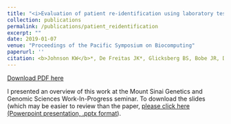 ```yaml
---
title: "<i>Evaluation of patient re-identification using laboratory test orders and mitigation via latent space variables</i>"
collection: publications
permalink: /publications/patient_reidentification
excerpt: ""
date: 2019-01-07
venue: "Proceedings of the Pacific Symposium on Biocomputing"
paperurl: ''
citation: <b>Johnson KW</b>*, De Freitas JK*, Glicksberg BS, Bobe JR, Dudley JT. Evaluation of patient re-identification using laboratory test orders and mitigation via latent space variables. Pac Symp Biocomput. 2019;24:415-426. (In Press)
---
```


<!--- [PubMed Link](https://www.ncbi.nlm.nih.gov/pubmed/30255805) i--->

[Download PDF here](https://kippjohnson.com/files/patient_reidentification.pdf)

I presented an overview of this work at the Mount Sinai Genetics and Genomic Sciences Work-In-Progress seminar. To download the slides (which may be easier to review than the paper, [please click here (Powerpoint presentation, .pptx format](https://kippjohnson.com/files/presentations/reidentification.pptx)).



